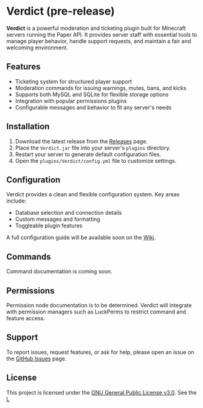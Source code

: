 # Verdict (pre-release)

**Verdict** is a powerful moderation and ticketing plugin built for Minecraft servers running the Paper API. It provides server staff with essential tools to manage player behavior, handle support requests, and maintain a fair and welcoming environment.

## Features

- Ticketing system for structured player support  
- Moderation commands for issuing warnings, mutes, bans, and kicks  
- Supports both MySQL and SQLite for flexible storage options  
- Integration with popular permissions plugins  
- Configurable messages and behavior to fit any server's needs  

## Installation

1. Download the latest release from the [Releases](https://github.com/StrwbryDev/Verdict/releases) page.  
2. Place the `Verdict.jar` file into your server's `plugins` directory.  
3. Restart your server to generate default configuration files.  
4. Open the `plugins/Verdict/config.yml` file to customize settings.  

## Configuration

Verdict provides a clean and flexible configuration system. Key areas include:

- Database selection and connection details  
- Custom messages and formatting  
- Toggleable plugin features  

A full configuration guide will be available soon on the [Wiki](https://github.com/StrwbryDev/Verdict/wiki).  

## Commands

Command documentation is coming soon.

## Permissions

Permission node documentation is to be determined. Verdict will integrate with permission managers such as LuckPerms to restrict command and feature access.

## Support

To report issues, request features, or ask for help, please open an issue on the [GitHub Issues](https://github.com/StrwbryDev/Verdict/issues) page.

## License

This project is licensed under the [GNU General Public License v3.0](https://www.gnu.org/licenses/gpl-3.0.en.html). See the [L]()
